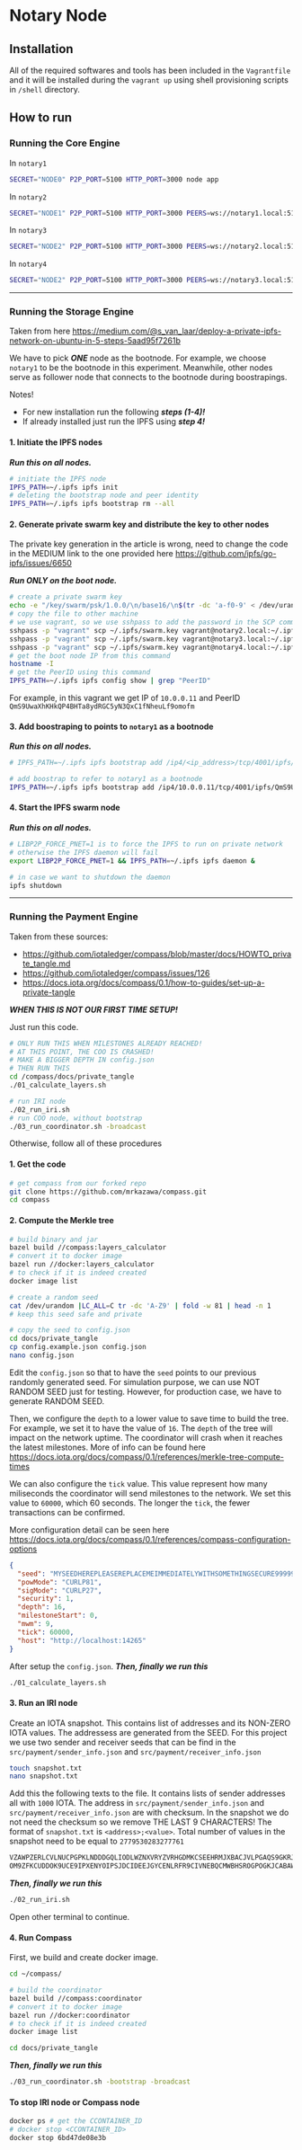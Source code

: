 # Notary Node #

## Installation ##

All of the required softwares and tools has been included in the `Vagrantfile` and it will be installed during the `vagrant up` using shell provisioning scripts in `/shell` directory.

## How to run ##

### Running the Core Engine ###

In `notary1`

```bash
SECRET="NODE0" P2P_PORT=5100 HTTP_PORT=3000 node app
```

In `notary2`

```bash
SECRET="NODE1" P2P_PORT=5100 HTTP_PORT=3000 PEERS=ws://notary1.local:5100 node app
```

In `notary3`

```bash
SECRET="NODE2" P2P_PORT=5100 HTTP_PORT=3000 PEERS=ws://notary2.local:5100,ws://notary1.local:5100 node app
```

In `notary4`

```bash
SECRET="NODE2" P2P_PORT=5100 HTTP_PORT=3000 PEERS=ws://notary3.local:5100,ws://notary2.local:5100,ws://notary1.local:5100 node app
```

- - - -

### Running the Storage Engine ###

Taken from here
<https://medium.com/@s_van_laar/deploy-a-private-ipfs-network-on-ubuntu-in-5-steps-5aad95f7261b>

We have to pick ***ONE*** node as the bootnode. For example, we choose `notary1` to be the bootnode in this experiment. Meanwhile, other nodes serve as follower node that connects to the bootnode during boostrapings.

Notes!

- For new installation run the following ***steps (1-4)!***
- If already installed just run the IPFS using ***step 4!***

#### 1. Initiate the IPFS nodes ####

***Run this on all nodes.***

```bash
# initiate the IPFS node
IPFS_PATH=~/.ipfs ipfs init
# deleting the bootstrap node and peer identity
IPFS_PATH=~/.ipfs ipfs bootstrap rm --all
```

#### 2. Generate private swarm key and distribute the key to other nodes ####

The private key generation in the article is wrong, need to change the code in the MEDIUM link to the one provided here
<https://github.com/ipfs/go-ipfs/issues/6650>

***Run ONLY on the boot node.***

```bash
# create a private swarm key
echo -e "/key/swarm/psk/1.0.0/\n/base16/\n$(tr -dc 'a-f0-9' < /dev/urandom | head -c64)" > ~/.ipfs/swarm.key
# copy the file to other machine
# we use vagrant, so we use sshpass to add the password in the SCP command
sshpass -p "vagrant" scp ~/.ipfs/swarm.key vagrant@notary2.local:~/.ipfs/swarm.key
sshpass -p "vagrant" scp ~/.ipfs/swarm.key vagrant@notary3.local:~/.ipfs/swarm.key
sshpass -p "vagrant" scp ~/.ipfs/swarm.key vagrant@notary4.local:~/.ipfs/swarm.key
# get the boot node IP from this command
hostname -I
# get the PeerID using this command
IPFS_PATH=~/.ipfs ipfs config show | grep "PeerID"
```

For example, in this vagrant we get IP of `10.0.0.11` and PeerID `QmS9UwaXhKHkQP4BHTa8ydRGC5yN3QxC1fNheuLf9omofm`

#### 3. Add boostraping to points to `notary1` as a bootnode ####

***Run this on all nodes.***

```bash
# IPFS_PATH=~/.ipfs ipfs bootstrap add /ip4/<ip_address>/tcp/4001/ipfs/<peer_id>

# add boostrap to refer to notary1 as a bootnode
IPFS_PATH=~/.ipfs ipfs bootstrap add /ip4/10.0.0.11/tcp/4001/ipfs/QmS9UwaXhKHkQP4BHTa8ydRGC5yN3QxC1fNheuLf9omofm
```

#### 4. Start the IPFS swarm node ####

***Run this on all nodes.***

```bash
# LIBP2P_FORCE_PNET=1 is to force the IPFS to run on private network
# otherwise the IPFS daemon will fail
export LIBP2P_FORCE_PNET=1 && IPFS_PATH=~/.ipfs ipfs daemon &

# in case we want to shutdown the daemon
ipfs shutdown
```

- - - -

### Running the Payment Engine ###

Taken from these sources:

- <https://github.com/iotaledger/compass/blob/master/docs/HOWTO_private_tangle.md>
- <https://github.com/iotaledger/compass/issues/126>
- <https://docs.iota.org/docs/compass/0.1/how-to-guides/set-up-a-private-tangle>

***WHEN THIS IS NOT OUR FIRST TIME SETUP!***

Just run this code.

```bash
# ONLY RUN THIS WHEN MILESTONES ALREADY REACHED!
# AT THIS POINT, THE COO IS CRASHED!
# MAKE A BIGGER DEPTH IN config.json
# THEN RUN THIS
cd /compass/docs/private_tangle
./01_calculate_layers.sh

# run IRI node
./02_run_iri.sh
# run COO node, without bootstrap
./03_run_coordinator.sh -broadcast
```

Otherwise, follow all of these procedures

#### 1. Get the code ####

```bash
# get compass from our forked repo
git clone https://github.com/mrkazawa/compass.git
cd compass
```

#### 2. Compute the Merkle tree ####

```bash
# build binary and jar
bazel build //compass:layers_calculator
# convert it to docker image
bazel run //docker:layers_calculator
# to check if it is indeed created
docker image list

# create a random seed
cat /dev/urandom |LC_ALL=C tr -dc 'A-Z9' | fold -w 81 | head -n 1
# keep this seed safe and private

# copy the seed to config.json
cd docs/private_tangle
cp config.example.json config.json
nano config.json
```

Edit the `config.json` so that to have the `seed` points to our previous randomly generated seed.
For simulation purpose, we can use NOT RANDOM SEED just for testing.
However, for production case, we have to generate RANDOM SEED.

Then, we configure the `depth` to a lower value to save time to build the tree.
For example, we set it to have the value of `16`.
The `depth` of the tree will impact on the network uptime.
The coordinator will crash when it reaches the latest milestones.
More of info can be found here <https://docs.iota.org/docs/compass/0.1/references/merkle-tree-compute-times>

We can also configure the `tick` value.
This value represent how many miliseconds the coordinator will send milestones to the network.
We set this value to `60000`, which 60 seconds.
The longer the `tick`, the fewer transactions can be confirmed.

More configuration detail can be seen here <https://docs.iota.org/docs/compass/0.1/references/compass-configuration-options>

```json
{
  "seed": "MYSEEDHEREPLEASEREPLACEMEIMMEDIATELYWITHSOMETHINGSECURE99999999999999999999999999",
  "powMode": "CURLP81",
  "sigMode": "CURLP27",
  "security": 1,
  "depth": 16,
  "milestoneStart": 0,
  "mwm": 9,
  "tick": 60000,
  "host": "http://localhost:14265"
}
```

After setup the `config.json`.
***Then, finally we run this***

```bash
./01_calculate_layers.sh
```

#### 3. Run an IRI node ####

Create an IOTA snapshot.
This contains list of addresses and its NON-ZERO IOTA values.
The addressess are generated from the SEED.
For this project we use two sender and receiver seeds that can be find in the `src/payment/sender_info.json` and `src/payment/receiver_info.json`

```bash
touch snapshot.txt
nano snapshot.txt
```

Add this the following texts to the file.
It contains lists of sender addresses all with `1000` IOTA.
The address in `src/payment/sender_info.json` and `src/payment/receiver_info.json` are with checksum.
In the snapshot we do not need the checksum so we remove THE LAST 9 CHARACTERS!
The format of `snapshot.txt` is `<address>;<value>`.
Total number of values in the snapshot need to be equal to `2779530283277761`

```txt
VZAWPZERLCVLNUCPGPKLNDDDGQLIODLWZNXVRYZVRHGDMKCSEEHRMJXBACJVLPGAQS9GKRJDMSMZEWKUY;1779530283277761
OM9ZFKCUDDOK9UCE9IPXENYOIPSJDCIDEEJGYCENLRFR9CIVNEBQCMWBHSROGPOGKJCABAWJHDEIITJSZ;1000000000000000
```

***Then, finally we run this***

```bash
./02_run_iri.sh
```

Open other terminal to continue.

#### 4. Run Compass ####

First, we build and create docker image.

```bash
cd ~/compass/

# build the coordinator
bazel build //compass:coordinator
# convert it to docker image
bazel run //docker:coordinator
# to check if it is indeed created
docker image list

cd docs/private_tangle
```

***Then, finally we run this***

```bash
./03_run_coordinator.sh -bootstrap -broadcast
```

#### To stop IRI node or Compass node ####

```bash
docker ps # get the CCONTAINER_ID
# docker stop <CCONTAINER_ID>
docker stop 6bd47de08e3b
```
